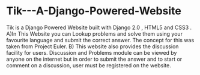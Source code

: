 # Tik---A-Django-Powered-Website
Tik is a Django Powered Website built with Django 2.0 , HTML5 and CSS3 .
A)In This Website you can Lookup problems and solve them using your favourite language and submit the correct answer. The concept for   this was taken from Project Euler.
B) This website also provides the discussion facility for users. Discussion and Problems module can be viewed by anyone on the internet but in order to submit the answer and to start or comment on a discussion, user must be registered on the website.


